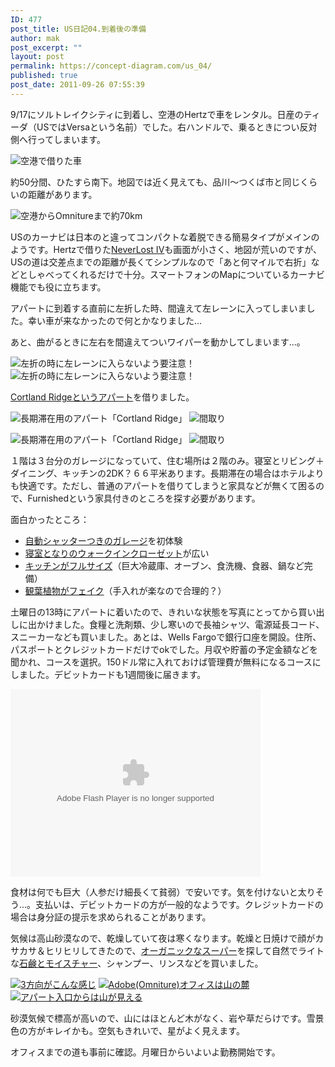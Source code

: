 ```yaml
---
ID: 477
post_title: US日記04.到着後の準備
author: mak
post_excerpt: ""
layout: post
permalink: https://concept-diagram.com/us_04/
published: true
post_date: 2011-09-26 07:55:39
---
```

9/17にソルトレイクシティに到着し、空港のHertzで車をレンタル。日産のティーダ（USではVersaという名前）でした。右ハンドルで、乗るときについ反対側へ行ってしまいます。

<img alt="空港で借りた車" sizes="100vw" src="//res.cloudinary.com/mak00s/image/upload/f_auto,w_auto:200:800/v1509983977/2011-09-27-Nissan-Versa_anmmvy.jpg" />

約50分間、ひたすら南下。地図では近く見えても、品川～つくば市と同じくらいの距離があります。

<img alt="空港からOmnitureまで約70km" sizes="100vw" src="//res.cloudinary.com/mak00s/image/upload/f_auto,w_auto:200:469/v1509984480/2011-09-25-SLC-to-Orem-70km_mdhwiy.png" />

USのカーナビは日本のと違ってコンパクトな着脱できる簡易タイプがメインのようです。Hertzで借りた[NeverLost IV](http://www.neverlost.com/neverlostinfo.aspx)も画面が小さく、地図が荒いのですが、USの道は交差点までの距離が長くてシンプルなので「あと何マイルで右折」などとしゃべってくれるだけで十分。スマートフォンのMapについているカーナビ機能でも役に立ちます。

アパートに到着する直前に左折した時、間違えて左レーンに入ってしまいました。幸い車が来なかったので何とかなりました...

あと、曲がるときに左右を間違えてついワイパーを動かしてしまいます...。

![左折の時に左レーンに入らないよう要注意！](//res.cloudinary.com/mak00s/image/upload/v1509984682/2011-09-26-Car-on-Left-Lane_si9a2o.png)
<img alt="左折の時に左レーンに入らないよう要注意！" sizes="100vw" src="//res.cloudinary.com/mak00s/image/upload/f_auto,w_auto:200:328/v1509984682/2011-09-26-Car-on-Left-Lane_si9a2o.png" />

[Cortland Ridgeというアパート](http://www.oakwood.com/furnished-apartments/furnished/US/UT/Orem/prop238.html)を借りました。

![長期滞在用のアパート「Cortland Ridge」](//res.cloudinary.com/mak00s/image/upload/c_scale,w_328/v1509984922/2011-09-18-Cortland-Ridge-Garage_kwnx4q.jpg) ![間取り](//res.cloudinary.com/mak00s/image/upload/v1509985194/2011-09-18-Cortland-Ridge-Layout_kidija.jpg)

<img alt="長期滞在用のアパート「Cortland Ridge」" sizes="50vw" src="//res.cloudinary.com/mak00s/image/upload/f_auto,w_auto:200:800/v1509984922/2011-09-18-Cortland-Ridge-Garage_kwnx4q.jpg" />
<img alt="間取り" sizes="50vw" src="//res.cloudinary.com/mak00s/image/upload/f_auto,w_auto:200:260/v1509985194/2011-09-18-Cortland-Ridge-Layout_kidija.jpg" />

１階は３台分のガレージになっていて、住む場所は２階のみ。寝室とリビング＋ダイニング、キッチンの2DK？６６平米あります。長期滞在の場合はホテルよりも快適です。ただし、普通のアパートを借りてしまうと家具などが無くて困るので、Furnishedという家具付きのところを探す必要があります。

面白かったところ：

- <a href="http://www.flickr.com/photos/27261559@N06/6157472852/">自動シャッターつきのガレージ</a>を初体験
- <a href="http://www.flickr.com/photos/27261559@N06/6157481294/">寝室となりのウォークインクローゼット</a>が広い
- <a href="http://www.flickr.com/photos/27261559@N06/6157474992/">キッチンがフルサイズ</a>（巨大冷蔵庫、オーブン、食洗機、食器、鍋など完備）
- <a href="http://www.flickr.com/photos/27261559@N06/6158924171/">観葉植物がフェイク</a>（手入れが楽なので合理的？）

土曜日の13時にアパートに着いたので、きれいな状態を写真にとってから買い出しに出かけました。食糧と洗剤類、少し寒いので長袖シャツ、電源延長コード、スニーカーなども買いました。あとは、Wells Fargoで銀行口座を開設。住所、パスポートとクレジットカードだけでokでした。月収や貯蓄の予定金額などを聞かれ、コースを選択。150ドル常に入れておけば管理費が無料になるコースにしました。デビットカードも1週間後に届きます。

<object width="400" height="300"><param name="flashvars" value="offsite=true&amp;lang=en-us&amp;page_show_url=%2Fphotos%2F27261559%40N06%2Ftags%2Fcortlandridge%2Fshow%2F&amp;page_show_back_url=%2Fphotos%2F27261559%40N06%2Ftags%2Fcortlandridge%2F&amp;user_id=27261559@N06&amp;tags=cortlandridge&amp;jump_to=&amp;start_index=" /><param name="movie" value="https://www.flickr.com/apps/slideshow/show.swf?v=107931" /><param name="allowFullScreen" value="true" /><embed allowfullscreen="allowfullscreen" flashvars="offsite=true&amp;lang=en-us&amp;page_show_url=%2Fphotos%2F27261559%40N06%2Ftags%2Fcortlandridge%2Fshow%2F&amp;page_show_back_url=%2Fphotos%2F27261559%40N06%2Ftags%2Fcortlandridge%2F&amp;user_id=27261559@N06&amp;tags=cortlandridge&amp;jump_to=&amp;start_index=" height="300" src="https://www.flickr.com/apps/slideshow/show.swf?v=107931" type="application/x-shockwave-flash" width="400" /></object>

食材は何でも巨大（人参だけ細長くて貧弱）で安いです。気を付けないと太りそう...。支払いは、デビットカードの方が一般的なようです。クレジットカードの場合は身分証の提示を求められることがあります。

気候は高山砂漠なので、乾燥していて夜は寒くなります。乾燥と日焼けで顔がカサカサ＆ヒリヒリしてきたので、[オーガニックなスーパー](http://www.goodearthnaturalfoods.com/)を探して自然でライトな<a href="http://www.flickr.com/photos/27261559@N06/6181463809/in/photostream">石鹸とモイスチャー</a>、シャンプー、リンスなどを買いました。

<a href="http://www.flickr.com/photos/27261559@N06/6177864283/"><img alt="3方向がこんな感じ" sizes="100vw" src="//res.cloudinary.com/mak00s/image/upload/f_auto,w_auto:200:800/v1510300257/2011-09-23-Orem-surrounded-by-mountains.jpg" /></a>
<a title="Adobe(Omniture)オフィスは山の麓" href="http://www.flickr.com/photos/27261559@N06/6160988509/"><img alt="Adobe(Omniture)オフィスは山の麓" sizes="100vw" src="//res.cloudinary.com/mak00s/image/upload/f_auto,w_auto:200:800/v1510300622/2011-09-11-Orem-mountains.jpg" /></a>
<a title="アパート入口からは山が見える" href="http://www.flickr.com/photos/27261559@N06/6160986051/"><img alt="アパート入口からは山が見える" sizes="100vw" src="//res.cloudinary.com/mak00s/image/upload/f_auto,w_auto:200:800/v1510300781/2011-09-19-Orem.jpg" /></a>

砂漠気候で標高が高いので、山にはほとんど木がなく、岩や草だらけです。雪景色の方がキレイかも。空気もきれいで、星がよく見えます。

オフィスまでの道も事前に確認。月曜日からいよいよ勤務開始です。